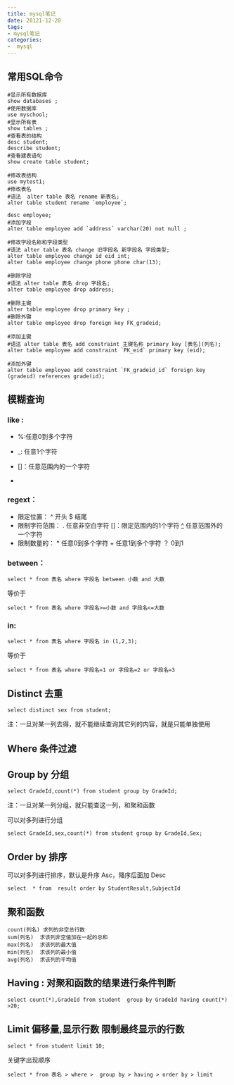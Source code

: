 ```yaml
---
title: mysql笔记
date: 20121-12-20
tags:
- mysql笔记
categories:
-  mysql
---
```


## 常用SQL命令

```mysql
#显示所有数据库
show databases ;
#使用数据库
use myschool;
#显示所有表
show tables ;
#查看表的结构
desc student;
describe student;
#查看建表语句
show create table student;

#修改表结构
use mytest1;
#修改表名
#语法  alter table 表名 rename 新表名;
alter table student rename `employee`;

desc employee;
#添加字段
alter table employee add `address` varchar(20) not null ;

#修改字段名称和字段类型
#语法 alter table 表名 change 旧字段名 新字段名 字段类型;
alter table employee change id eid int;
alter table employee change phone phone char(13);

#删除字段
#语法 alter table 表名 drop 字段名;
alter table employee drop address;

#删除主键
alter table employee drop primary key ;
#删除外键
alter table employee drop foreign key FK_gradeid;

#添加主键
#语法 alter table 表名 add constraint 主键名称 primary key [表名](列名);
alter table employee add constraint `PK_eid` primary key (eid);

#添加外键
alter table employee add constraint `FK_gradeid_id` foreign key (gradeid) references grade(id);
```

## 模糊查询

### like :     

* %:任意0到多个字符

* _: 任意1个字符

* []：任意范围内的一个字符

* [^]:任意范围外的一个字符

### regext：

* 限定位置：   ^ 开头     $ 结尾
* 限制字符范围：   . 任意非空白字符  []：限定范围内的1个字符   [^] 任意范围外的一个字符 
* 限制数量的：     *  任意0到多个字符    + 任意1到多个字符  ？ 0到1

### between：

 ```mysql
select * from 表名 where 字段名 between 小数 and 大数
 ```

等价于

```mysql
select * from 表名 where 字段名>=小数 and 字段名<=大数
```



### in:

```mysql
select * from 表名 where 字段名 in (1,2,3);
```

等价于

```mysql
select * from 表名 where 字段名=1 or 字段名=2 or 字段名=3
```

## Distinct  去重

```mysql
select distinct sex from student;
```

注：一旦对某一列去得，就不能继续查询其它列的内容，就是只能单独使用

## Where 条件过滤

## Group by 分组

```mysql
select GradeId,count(*) from student group by GradeId;
```

注：一旦对某一列分组，就只能查这一列，和聚和函数

可以对多列进行分组

```mysql
select GradeId,sex,count(*) from student group by GradeId,Sex;
```

## Order by 排序

可以对多列进行排序，默认是升序 Asc，降序后面加  Desc

```mysql
select  * from  result order by StudentResult,SubjectId
```

## 聚和函数

```mysql
count(列名) 求列的非空总行数
sum(列名)  求该列非空值加在一起的总和
max(列名)  求该列的最大值
min(列名)  求该列的最小值
avg(列名)  求该列的平均值
```

## Having : 对聚和函数的结果进行条件判断

```mysql
select count(*),GradeId from student  group by GradeId having count(*) >20;
```

## Limit 偏移量,显示行数   限制最终显示的行数

```mysql
select * from student limit 10;
```



关键字出现顺序

```mysql
select * from 表名 > where >  group by > having > order by > limit
```



